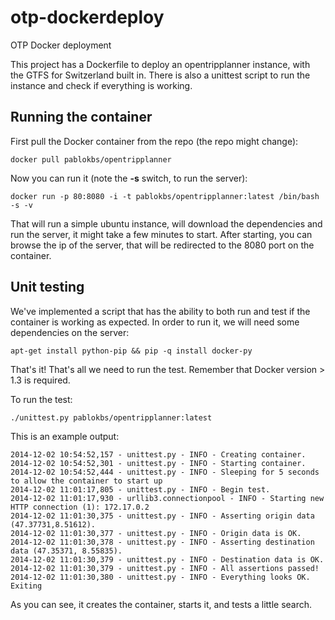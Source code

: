 otp-dockerdeploy
================

OTP Docker deployment

This project has a Dockerfile to deploy an opentripplanner instance, with the GTFS for Switzerland built in. There is also a unittest script to run the instance and check if everything is working.

Running the container
---------------------

First pull the Docker container from the repo (the repo might change):

`docker pull pablokbs/opentripplanner` 

Now you can run it (note the **-s** switch, to run the server):

`docker run -p 80:8080 -i -t pablokbs/opentripplanner:latest /bin/bash -s -v`

That will run a simple ubuntu instance, will download the dependencies and run the server, it might take a few minutes to start. After starting, you can browse the ip of the server, that will be redirected to the 8080 port on the container.

Unit testing
------------

We've implemented a script that has the ability to both run and test if the container is working as expected. In order to run it, we will need some dependencies on the server:

`apt-get install python-pip && pip -q install docker-py`

That's it! That's all we need to run the test. Remember that Docker version > 1.3 is required.

To run the test:

`./unittest.py pablokbs/opentripplanner:latest`

This is an example output:

```
2014-12-02 10:54:52,157 - unittest.py - INFO - Creating container.
2014-12-02 10:54:52,301 - unittest.py - INFO - Starting container.
2014-12-02 10:54:52,444 - unittest.py - INFO - Sleeping for 5 seconds to allow the container to start up
2014-12-02 11:01:17,805 - unittest.py - INFO - Begin test.
2014-12-02 11:01:17,930 - urllib3.connectionpool - INFO - Starting new HTTP connection (1): 172.17.0.2
2014-12-02 11:01:30,375 - unittest.py - INFO - Asserting origin data (47.37731,8.51612).
2014-12-02 11:01:30,377 - unittest.py - INFO - Origin data is OK.
2014-12-02 11:01:30,378 - unittest.py - INFO - Asserting destination data (47.35371, 8.55835).
2014-12-02 11:01:30,379 - unittest.py - INFO - Destination data is OK.
2014-12-02 11:01:30,379 - unittest.py - INFO - All assertions passed!
2014-12-02 11:01:30,380 - unittest.py - INFO - Everything looks OK. Exiting
```

As you can see, it creates the container, starts it, and tests a little search.
